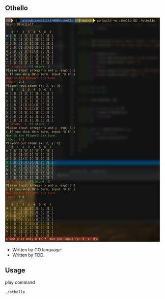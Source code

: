 ## Othello

![game_preview](image/game_image.png)

- Written by GO language.
- Written by TDD.

## Usage

play command

```shell
./othello
```
